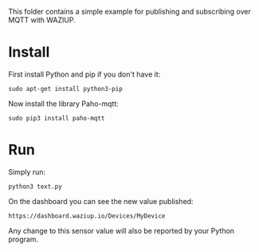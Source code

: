 This folder contains a simple example for publishing and subscribing over MQTT with WAZIUP.

Install
=======

First install Python and pip if you don't have it:
```
sudo apt-get install python3-pip
```
Now install the library Paho-mqtt:
```
sudo pip3 install paho-mqtt
```

Run
===

Simply run:
```
python3 text.py
```

On the dashboard you can see the new value published:
```
https://dashboard.waziup.io/Devices/MyDevice
```
Any change to this sensor value will also be reported by your Python program.

